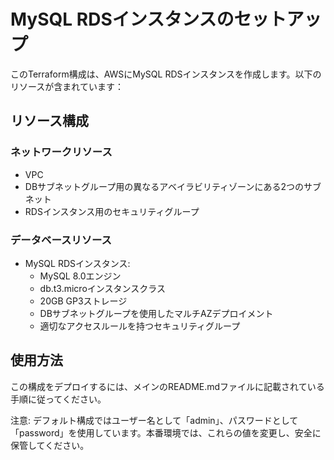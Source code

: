 # MySQL RDSインスタンスのセットアップ

このTerraform構成は、AWSにMySQL RDSインスタンスを作成します。以下のリソースが含まれています：

## リソース構成

### ネットワークリソース
- VPC
- DBサブネットグループ用の異なるアベイラビリティゾーンにある2つのサブネット
- RDSインスタンス用のセキュリティグループ

### データベースリソース
- MySQL RDSインスタンス:
  - MySQL 8.0エンジン
  - db.t3.microインスタンスクラス
  - 20GB GP3ストレージ
  - DBサブネットグループを使用したマルチAZデプロイメント
  - 適切なアクセスルールを持つセキュリティグループ

## 使用方法

この構成をデプロイするには、メインのREADME.mdファイルに記載されている手順に従ってください。

注意: デフォルト構成ではユーザー名として「admin」、パスワードとして「password」を使用しています。本番環境では、これらの値を変更し、安全に保管してください。